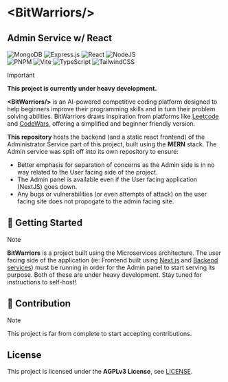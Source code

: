 # \<BitWarriors/\>
## Admin Service w/ React

![MongoDB](https://img.shields.io/badge/MongoDB-%234ea94b.svg?style=for-the-badge&logo=mongodb&logoColor=white) ![Express.js](https://img.shields.io/badge/express.js-%23404d59.svg?style=for-the-badge&logo=express&logoColor=%2361DAFB) ![React](https://img.shields.io/badge/react-%2320232a.svg?style=for-the-badge&logo=react&logoColor=%2361DAFB) ![NodeJS](https://img.shields.io/badge/node.js-6DA55F?style=for-the-badge&logo=node.js&logoColor=white) <br/>
![PNPM](https://img.shields.io/badge/pnpm-%234a4a4a.svg?style=for-the-badge&logo=pnpm&logoColor=f69220) ![Vite](https://img.shields.io/badge/vite-%23646CFF.svg?style=for-the-badge&logo=vite&logoColor=white) ![TypeScript](https://img.shields.io/badge/typescript-%23007ACC.svg?style=for-the-badge&logo=typescript&logoColor=white) ![TailwindCSS](https://img.shields.io/badge/tailwindcss-%2338B2AC.svg?style=for-the-badge&logo=tailwind-css&logoColor=white)

> [!IMPORTANT]
> **This project is currently under heavy development.**

**\<BitWarriors/\>** is an AI-powered competitive coding platform designed to help beginners improve their programming skills and in turn their problem solving abilities. BitWarriors draws inspiration from platforms like [Leetcode](https://leetcode.com/) and [CodeWars](https://codewars.com/), offering a simplified and beginner friendly version.

**This repository** hosts the backend (and a static react frontend) of the Administrator Service part of this project, built using the **MERN** stack. The Admin service was split off into its own repository to ensure:

- Better emphasis for separation of concerns as the Admin side is in no way related to the User facing side of the project.
- The Admin panel is available even if the User facing application (NextJS) goes down.
- Any bugs or vulnerabilities (or even attempts of attack) on the user facing site does not propogate to the admin facing site.

## 🚀 Getting Started

>[!NOTE]
> **BitWarriors** is a project built using the Microservices architecture. The user facing side of the application (ie: Frontend built using [Next.js]((https://github.com/waterrmalann/bit-warriors-nextjs)) and [Backend services](https://github.com/waterrmalann/bit-warriors-backend)) must be running in order for the Admin panel to start serving its purpose. Both of these are under heavy development. Stay tuned for instructions to self-host!

## 🤝 Contribution

>[!NOTE]
> This project is far from complete to start accepting contributions.

## License

This project is licensed under the **AGPLv3 License**, see [LICENSE](LICENSE).